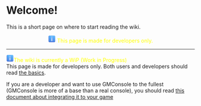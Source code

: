 # Welcome!
This is a short page on where to start reading the wiki.  
<center><span style="color:yellow;"><img src="./img/emoji/information.png" alt="[Information]" width=20px/> This page is made for developers only.</span></center>

---
<span style="color:yellow;"><img src="./img/emoji/information.png" alt="[Information]" width=20px/>The wiki is currently a WiP (Work in Progress)</span>  
 This page is made for developers only.
Both users and developers should read [the basics](./Basics.md).

If you are a developer and want to use GMConsole to the fullest (GMConsole is more of a base than a real console), you should read [this document about integrating it to your game](./Integrating.md)